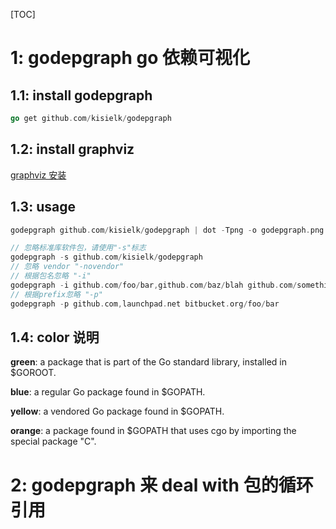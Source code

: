 [TOC]

# 1: godepgraph go 依赖可视化

## 1.1: install godepgraph

```go
go get github.com/kisielk/godepgraph
```

## 1.2: install graphviz

[graphviz 安装](http://graphviz.org/download/)

## 1.3: usage

```go
godepgraph github.com/kisielk/godepgraph | dot -Tpng -o godepgraph.png

// 忽略标准库软件包，请使用"-s"标志
godepgraph -s github.com/kisielk/godepgraph
// 忽略 vendor "-novendor"
// 根据包名忽略 "-i"
godepgraph -i github.com/foo/bar,github.com/baz/blah github.com/something/else
// 根据prefix忽略 "-p"
godepgraph -p github.com,launchpad.net bitbucket.org/foo/bar

```

## 1.4: color 说明

**green**: a package that is part of the Go standard library, installed in $GOROOT.

**blue**: a regular Go package found in $GOPATH.

**yellow**: a vendored Go package found in $GOPATH.

**orange**: a package found in $GOPATH that uses cgo by importing the special package "C".

# 2: godepgraph 来 deal with 包的循环引用
